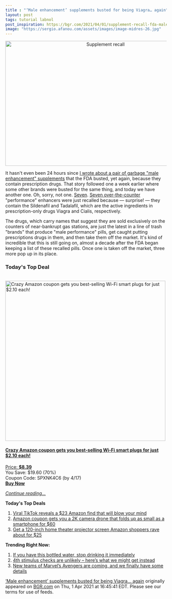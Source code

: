 ```yaml
---
title : "‘Male enhancement’ supplements busted for being Viagra… again"
layout: post
tags: tutorial labnol
post_inspiration: https://bgr.com/2021/04/01/supplement-recall-fda-male-enhancement-pills/
image: "https://sergio.afanou.com/assets/images/image-midres-26.jpg"
---
```


<center><a href="https://bgr.com/2021/04/01/supplement-recall-fda-male-enhancement-pills/" class="bgr-rss-featured-image bgr-rss-test-class"><img loading="lazy" width="610" height="390" src="https://bgr.com/wp-content/uploads/2020/10/bgrpic-copy-6.jpg?quality=70&amp;strip=all&amp;w=610" class="attachment-feed_normal size-feed_normal wp-post-image" alt="Supplement recall" loading="lazy" srcset="https://bgr.com/wp-content/uploads/2020/10/bgrpic-copy-6.jpg 1750w, https://bgr.com/wp-content/uploads/2020/10/bgrpic-copy-6.jpg?resize=150,96 150w, https://bgr.com/wp-content/uploads/2020/10/bgrpic-copy-6.jpg?resize=300,192 300w, https://bgr.com/wp-content/uploads/2020/10/bgrpic-copy-6.jpg?resize=768,491 768w, https://bgr.com/wp-content/uploads/2020/10/bgrpic-copy-6.jpg?resize=1024,654 1024w, https://bgr.com/wp-content/uploads/2020/10/bgrpic-copy-6.jpg?resize=1536,981 1536w, https://bgr.com/wp-content/uploads/2020/10/bgrpic-copy-6.jpg?resize=610,390 610w, https://bgr.com/wp-content/uploads/2020/10/bgrpic-copy-6.jpg?resize=664,424 664w, https://bgr.com/wp-content/uploads/2020/10/bgrpic-copy-6.jpg?resize=1200,767 1200w, https://bgr.com/wp-content/uploads/2020/10/bgrpic-copy-6.jpg?resize=782,500 782w, https://bgr.com/wp-content/uploads/2020/10/bgrpic-copy-6.jpg?resize=827,528 827w, https://bgr.com/wp-content/uploads/2020/10/bgrpic-copy-6.jpg?resize=800,511 800w" sizes="(max-width: 610px) 100vw, 610px" title="Supplement recall" /></a></center><p>It hasn't even been 24 hours since <a href="https://bgr.com/2021/03/31/supplement-recall-viagra-cialis-fda/">I wrote about a pair of garbage "male enhancement" supplements</a> that the FDA busted, yet again, because they contain prescription drugs. That story followed one a week earlier where some other brands were busted for the same thing, and today we have another one. Oh, sorry, not one. <a href="https://www.fda.gov/safety/recalls-market-withdrawals-safety-alerts/nuri-trading-llc-issues-voluntary-nationwide-recall-shogun-x-7000-thumbs-7-black-25k-thumbs-7-white?utm_medium=email&amp;utm_source=govdelivery">Seven</a>. <a href="https://www.fda.gov/safety/recalls-market-withdrawals-safety-alerts/ummzy-llc-issues-voluntary-nationwide-recall-thumbs-7-red-70k-shogun-x-15000mg-and-krazy-night-due?utm_medium=email&amp;utm_source=govdelivery">Seven over-the-counter</a> "performance" enhancers were just recalled because &mdash; surprise! &mdash; they contain the Sildenafil and Tadalafil, which are the active ingredients in prescription-only drugs Viagra and Cialis, respectively.</p>
<p>The drugs, which carry names that suggest they are sold exclusively on the counters of near-bankrupt gas stations, are just the latest in a line of trash "brands" that produce "male performance" pills, get caught putting prescriptions drugs in them, and then take them off the market. It's kind of incredible that this is still going on, almost a decade after the FDA began keeping a list of these recalled pills. Once one is taken off the market, three more pop up in its place.</p>
<h3>Today's Top Deal</h3>
<p><a href="https://www.amazon.com/Gosund-Compatible-Required-appliances-Certified/dp/B079MFTYMV?tag=b0c55topdeals-20"><br><img height="500px" width="500px" src="https://m.media-amazon.com/images/I/41XmxsuucoL.jpg" alt="Crazy Amazon coupon gets you best-selling Wi-Fi smart plugs for just $2.10 each!"><br></a></p>
<h4><a href="https://www.amazon.com/Gosund-Compatible-Required-appliances-Certified/dp/B079MFTYMV?tag=b0c55rss-20">Crazy Amazon coupon gets you best-selling Wi-Fi smart plugs for just $2.10 each!</a></h4>
<p><a href="https://www.amazon.com/Gosund-Compatible-Required-appliances-Certified/dp/B079MFTYMV?tag=b0c55rss-20">Price: <strong>$8.39</strong></a><br><span>You Save: $19.60 (70%)</span><br><span>Coupon Code: SPXNK4C6 (by 4/17)</span><br><strong><a href="https://www.amazon.com/Gosund-Compatible-Required-appliances-Certified/dp/B079MFTYMV?tag=b0c55rss-20">Buy Now</a></strong></p>
<p><a href="https://bgr.com/2021/04/01/supplement-recall-fda-male-enhancement-pills/" class="more-link"><em>Continue reading...</em></a></p>

<p><strong>Today's Top Deals</strong></p>
<ol>
<li><a href="https://bgr.com/2021/04/01/viral-tiktok-reveals-a-23-amazon-find-that-will-blow-your-mind/?utm_source=rss&#038;utm_campaign=topdeals">Viral TikTok reveals a $23 Amazon find that will blow your mind</a></li>
<li><a href="https://bgr.com/2021/04/01/drone-with-camera-on-amazon-prime-coupon-lowest-price/?utm_source=rss&#038;utm_campaign=topdeals">Amazon coupon gets you a 2K camera drone that folds up as small as a smartphone for $60</a></li>
<li><a href="https://bgr.com/2021/04/01/projector-screen-amazon-prime-best-seller-price-discount/?utm_source=rss&#038;utm_campaign=topdeals">Get a 120-inch home theater projector screen Amazon shoppers rave about for $25</a></li>
</ol>

<p><strong>Trending Right Now:</strong></p>
<ol>
<li><a href="https://bgr.com/2021/04/01/real-water-recall-brand-fda/">If you have this bottled water, stop drinking it immediately</a></li>
<li><a href="https://bgr.com/2021/04/01/new-stimulus-check-fourth-covid-19-payment-unlikely/">4th stimulus checks are unlikely &#8211; here&#8217;s what we might get instead</a></li>
<li><a href="https://bgr.com/2021/04/01/avengers-5-rumors-young-dark-west-coast-avengers-mcu-stories/">New teams of Marvel&#8217;s Avengers are coming, and we finally have some details</a></li>
</ol>
<p><a href="https://bgr.com/2021/04/01/supplement-recall-fda-male-enhancement-pills/">‘Male enhancement’ supplements busted for being Viagra… again</a> originally appeared on <a href="http://bgr.com">BGR.com</a> on Thu, 1 Apr 2021 at 16:45:41 EDT. Please see our terms for use of feeds.</p>
